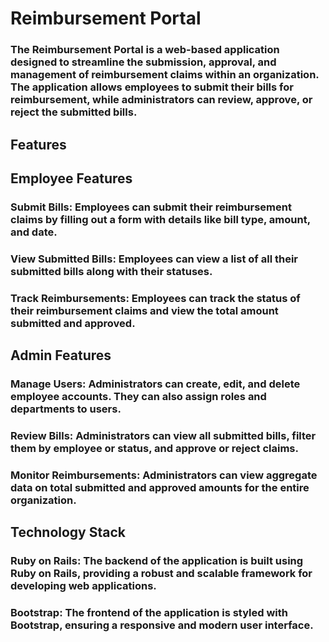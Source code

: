# Reimbursement Portal

### The Reimbursement Portal is a web-based application designed to streamline the submission, approval, and management of reimbursement claims within an organization. The application allows employees to submit their bills for reimbursement, while administrators can review, approve, or reject the submitted bills.

## Features
## Employee Features

### Submit Bills: Employees can submit their reimbursement claims by filling out a form with details like bill type, amount, and date.

### View Submitted Bills: Employees can view a list of all their submitted bills along with their statuses.

### Track Reimbursements: Employees can track the status of their reimbursement claims and view the total amount submitted and approved.

## Admin Features

### Manage Users: Administrators can create, edit, and delete employee accounts. They can also assign roles and departments to users.

### Review Bills: Administrators can view all submitted bills, filter them by employee or status, and approve or reject claims.

### Monitor Reimbursements: Administrators can view aggregate data on total submitted and approved amounts for the entire organization.

## Technology Stack

### Ruby on Rails: The backend of the application is built using Ruby on Rails, providing a robust and scalable framework for developing web applications.

### Bootstrap: The frontend of the application is styled with Bootstrap, ensuring a responsive and modern user interface.
